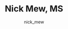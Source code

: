 ---
# this is autogenerated: do not edit
title: Nick Mew, MS
author: nick_mew
layout: author-bio
jobtitle: Computational ML Research Specialist
bio: 
type: alumn
excerpt: "Coming from a software engineering and computer science background, I'm focused on creating research tools that combine the state of the art in machine learning"
header:
  teaser: /assets/images/people/bio-mew.jpg
papers: 
    - title: Deep learning from multiple experts improves identification of amyloid neuropathologies
      excerpt: Wong DR, Tang Z, <u>Mew NC</u>, Das S, Athey J, McAleese KE, Kofler JK, Flanagan ME, Borys E, White CL 3rd, Butte AJ, Dugger BN, Keiser MJ. __Acta Neuropathol Commun__. 2022 Apr 28.
      link: "https://doi.org/10.1186/s40478-022-01365-0"

    - title: Adding Stochastic Negative Examples into Machine Learning Improves Molecular Bioactivity Prediction
      excerpt: Caceres EL, <u>Mew NC</u>, Keiser MJ. __J Chem Inf Model__. 2020 Dec 28.
      link: "https://doi.org/10.1021/acs.jcim.0c00565"

---